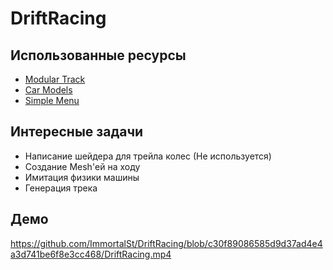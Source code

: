 # DriftRacing
 
## Использованные ресурсы 

- [Modular Track](https://assetstore.unity.com/packages/3d/environments/modular-track-85356)
- [Car Models](https://assetstore.unity.com/packages/3d/vehicles/land/arcade-free-racing-car-161085)
- [Simple Menu](https://assetstore.unity.com/packages/tools/gui/simple-menu-154642)

## Интересные задачи
- Написание шейдера для трейла колес (Не используется)
- Создание Mesh'ей на ходу
- Имитация физики машины
- Генерация трека

## Демо
https://github.com/ImmortalSt/DriftRacing/blob/c30f89086585d9d37ad4e4a3d741be6f8e3cc468/DriftRacing.mp4

